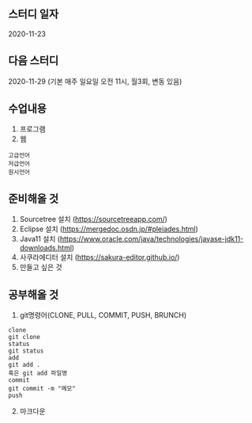 스터디 일자
------------
2020-11-23

다음 스터디
-----------
2020-11-29 (기본 매주 일요일 오전 11시, 월3회, 변동 있음)

수업내용
---------------
1. 프로그램
2. 웹
```
고급언어
저급언어
원시언어
```
준비해올 것
-------------
1. Sourcetree 설치 (https://sourcetreeapp.com/)
2. Eclipse 설치 (https://mergedoc.osdn.jp/#pleiades.html)
3. Java11 설치 (https://www.oracle.com/java/technologies/javase-jdk11-downloads.html)
4. 사쿠라에디터 설치 (https://sakura-editor.github.io/)
5. 만들고 싶은 것

공부해올 것
---------

1. git명령어(CLONE, PULL, COMMIT, PUSH, BRUNCH)
```
clone
git clone
status
git status
add
git add . 
혹은 git add 파일명
commit
git commit -m "메모"
push
```

2. 마크다운
